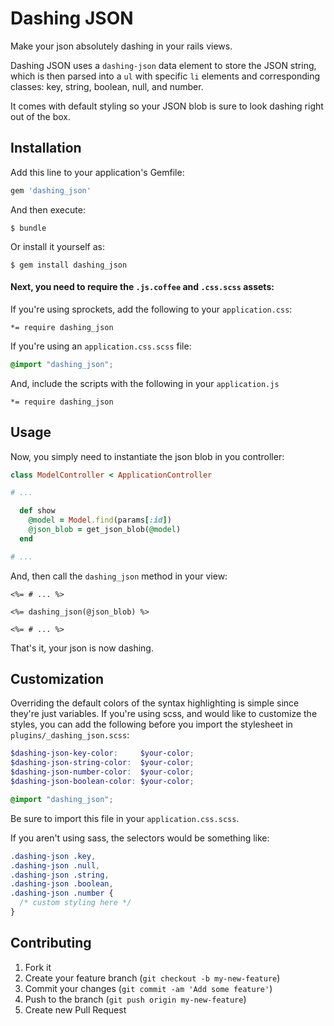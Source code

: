# Dashing JSON

Make your json absolutely dashing in your rails views.

Dashing JSON uses a `dashing-json` data element to store the JSON string, which is then parsed into a `ul` with specific `li` elements and corresponding classes: key, string, boolean, null, and number.

It comes with default styling so your JSON blob is sure to look dashing right out of the box.

## Installation

Add this line to your application's Gemfile:

```ruby
gem 'dashing_json'
```

And then execute:

    $ bundle

Or install it yourself as:

    $ gem install dashing_json

#### Next, you need to require the `.js.coffee` and `.css.scss` assets:

If you're using sprockets, add the following to your `application.css`:

    *= require dashing_json

If you're using an `application.css.scss` file:

```scss
@import "dashing_json";
```

And, include the scripts with the following in your `application.js`

    *= require dashing_json

## Usage

Now, you simply need to instantiate the json blob in you controller:

```ruby
class ModelController < ApplicationController

# ...

  def show
    @model = Model.find(params[:id])
    @json_blob = get_json_blob(@model)
  end

# ...
```

And, then call the `dashing_json` method in your view:

```erb
<%= # ... %>

<%= dashing_json(@json_blob) %>

<%= # ... %>
```

That's it, your json is now dashing.

## Customization

Overriding the default colors of the syntax highlighting is simple since they're just variables. If you're using scss, and would like to customize the styles, you can add the following before you import the stylesheet in `plugins/_dashing_json.scss`:

```scss
$dashing-json-key-color:     $your-color;
$dashing-json-string-color:  $your-color;
$dashing-json-number-color:  $your-color;
$dashing-json-boolean-color: $your-color;

@import "dashing_json";
```

Be sure to import this file in your `application.css.scss`.

If you aren't using sass, the selectors would be something like: 

```css
.dashing-json .key,
.dashing-json .null,
.dashing-json .string,
.dashing-json .boolean,
.dashing-json .number {
  /* custom styling here */
}
```

## Contributing

1. Fork it
2. Create your feature branch (`git checkout -b my-new-feature`)
3. Commit your changes (`git commit -am 'Add some feature'`)
4. Push to the branch (`git push origin my-new-feature`)
5. Create new Pull Request
